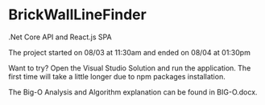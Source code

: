 # BrickWallLineFinder

.Net Core API and React.js SPA

The project started on 08/03 at 11:30am and ended on 08/04 at 01:30pm

Want to try? Open the Visual Studio Solution and run the application. 
The first time will take a little longer due to npm packages installation.

The Big-O Analysis and Algorithm explanation can be found in BIG-O.docx. 
